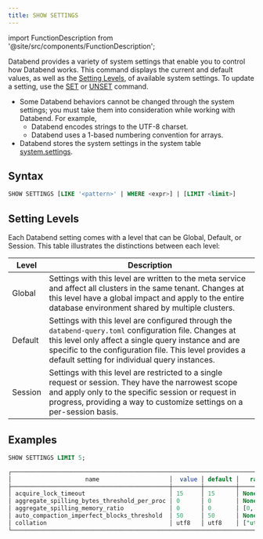 ```yaml
---
title: SHOW SETTINGS
---
```

import FunctionDescription from '@site/src/components/FunctionDescription';

<FunctionDescription description="Introduced or updated: v1.2.314"/>

Databend provides a variety of system settings that enable you to control how Databend works. This command displays the current and default values, as well as the [Setting Levels](#setting-levels), of available system settings. To update a setting, use the [SET](set-global.md) or [UNSET](unset.md) command.

- Some Databend behaviors cannot be changed through the system settings; you must take them into consideration while working with Databend. For example,
    - Databend encodes strings to the UTF-8 charset.
    - Databend uses a 1-based numbering convention for arrays.
- Databend stores the system settings in the system table [system.settings](../../00-sql-reference/20-system-tables/system-settings.md).

## Syntax

```sql
SHOW SETTINGS [LIKE '<pattern>' | WHERE <expr>] | [LIMIT <limit>]
```

## Setting Levels

Each Databend setting comes with a level that can be Global, Default, or Session. This table illustrates the distinctions between each level:

|   Level    |   Description                                                                                                                                                                                                                                                              |
|------------|----------------------------------------------------------------------------------------------------------------------------------------------------------------------------------------------------------------------------------------------------------------------------|
|   Global   |   Settings with this level are written to the meta service and affect all clusters in the same tenant. Changes at this level have a global impact and apply to the entire database environment shared by multiple clusters.                                                |
|   Default  |   Settings with this level are configured through the `databend-query.toml` configuration file. Changes at this level only affect a single query instance and are specific to the configuration file. This level provides a default setting for individual query instances.  |
|   Session  |   Settings with this level are restricted to a single request or session. They have the narrowest scope and apply only to the specific session or request in progress, providing a way to customize settings on a per-session basis.                                       |

## Examples

```sql
SHOW SETTINGS LIMIT 5;

┌───────────────────────────────────────────────────────────────────────────────────────────────────────────────────────────────────────────────────────────────────────────────────────────────────────────────────────────────────────────────────┐
│                     name                    │  value │ default │   range  │  level  │                                                                     description                                                                    │  type  │
├─────────────────────────────────────────────┼────────┼─────────┼──────────┼─────────┼────────────────────────────────────────────────────────────────────────────────────────────────────────────────────────────────────────────────────┼────────┤
│ acquire_lock_timeout                        │ 15     │ 15      │ None     │ DEFAULT │ Sets the maximum timeout in seconds for acquire a lock.                                                                                            │ UInt64 │
│ aggregate_spilling_bytes_threshold_per_proc │ 0      │ 0       │ None     │ DEFAULT │ Sets the maximum amount of memory in bytes that an aggregator can use before spilling data to storage during query execution.                      │ UInt64 │
│ aggregate_spilling_memory_ratio             │ 0      │ 0       │ [0, 100] │ DEFAULT │ Sets the maximum memory ratio in bytes that an aggregator can use before spilling data to storage during query execution.                          │ UInt64 │
│ auto_compaction_imperfect_blocks_threshold  │ 50     │ 50      │ None     │ DEFAULT │ Threshold for triggering auto compaction. This occurs when the number of imperfect blocks in a snapshot exceeds this value after write operations. │ UInt64 │
│ collation                                   │ utf8   │ utf8    │ ["utf8"] │ DEFAULT │ Sets the character collation. Available values include "utf8".                                                                                     │ String │
└───────────────────────────────────────────────────────────────────────────────────────────────────────────────────────────────────────────────────────────────────────────────────────────────────────────────────────────────────────────────────┘
```